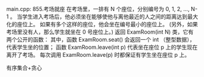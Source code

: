 main.cpp:
855.考场就座
在考场里，一排有 N 个座位，分别编号为 0, 1, 2, ..., N-1 。
当学生进入考场后，他必须坐在能够使他与离他最近的人之间的距离达到最大化的座位上。
如果有多个这样的座位，他会坐在编号最小的座位上。
(另外，如果考场里没有人，那么学生就坐在 0 号座位上。)
返回 ExamRoom(int N) 类，它有两个公开的函数：
其中，函数 ExamRoom.seat() 会返回一个 int （整型数据），代表学生坐的位置；
函数 ExamRoom.leave(int p) 代表坐在座位 p 上的学生现在离开了考场。
每次调用 ExamRoom.leave(p) 时都保证有学生坐在座位 p 上。

有序集合+贪心
